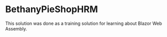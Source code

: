 # BethanyPieShopHRM

This solution was done as a training solution for learning about Blazor Web Assembly. 
